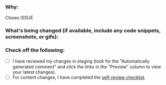 <!--
Thank you for contributing to this project! You must fill out the information below before we can review this pull request. By explaining why you're making a change (or linking to an issue) and what changes you've made, we can triage your pull request to the best possible team for review.
-->

### Why:

Closes ISSUE

<!-- If there's an existing issue for your change, please replace ISSUE above with a link to the issue.
If there's _not_ an existing issue, please open one first to make it more likely that this update will be accepted: https://github.com/github/docs/issues/new/choose. -->

### What's being changed (if available, include any code snippets, screenshots, or gifs):

<!-- Let us know what you are changing. Share anything that could provide the most context.
If you made changes to the `content` directory, a table will populate in a comment below with links to the preview and current production articles. -->

### Check off the following:

- [ ] I have reviewed my changes in staging (look for the "Automatically generated comment" and click the links in the "Preview" column to view your latest changes).
- [ ] For content changes, I have completed the [self-review checklist](https://github.com/github/docs/blob/main/contributing/self-review.md#self-review).
